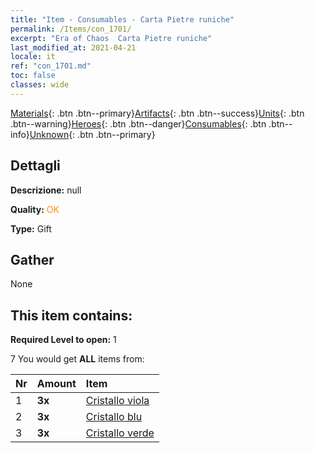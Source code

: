 ```yaml
---
title: "Item - Consumables - Carta Pietre runiche"
permalink: /Items/con_1701/
excerpt: "Era of Chaos  Carta Pietre runiche"
last_modified_at: 2021-04-21
locale: it
ref: "con_1701.md"
toc: false
classes: wide
---
```

 [Materials](/it/Items/){: .btn .btn--primary}[Artifacts](/it/Items/Artifacts/){: .btn .btn--success}[Units](/it/Items/Units/){: .btn .btn--warning}[Heroes](/it/Items/Heroes/){: .btn .btn--danger}[Consumables](/it/Items/Consumables/){: .btn .btn--info}[Unknown](/it/Items/Unknown/){: .btn .btn--primary}

## Dettagli
 **Descrizione:** null

 **Quality:** <span style="color: #FF8C00">OK</span>

 **Type:** Gift

## Gather

  None

## This item contains:

 **Required Level to open:** 1

 7 You would get **ALL** items  from:

  | Nr | Amount |     Item    |
  |:---|:-------|:------------|
  | 1 |  **3x** | [Cristallo viola](/it/Items/con_720/) |  | 
  | 2 |  **3x** | [Cristallo blu](/it/Items/con_716/) |  | 
  | 3 |  **3x** | [Cristallo verde](/it/Items/con_711/) |  | 
